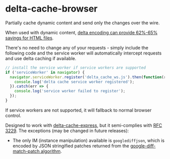 # delta-cache-browser

Partially cache dynamic content and send only the changes over the wire.

When used with dynamic content, [delta encoding can provide 62%-65% savings for HTML files](http://www.webreference.com/internet/software/servers/http/deltaencoding/intro/printversion.html).

There's no need to change any of your requests - simply include the following code and the service worker will automatically intercept requests and use delta caching if available.

```javascript
// install the service worker if service workers are supported
if ('serviceWorker' in navigator) {
  navigator.serviceWorker.register('delta_cache_ws.js').then(function(registration) {
    console.log('delta cache service worker registered');
  }).catch(err => {
    console.log('service worker failed to register');
  });
}
```

If service workers are not supported, it will fallback to normal browser control.

Designed to work with [delta-cache-express](https://github.com/wmsmacdonald/delta-cache-express), but it semi-complies with [RFC 3229](https://tools.ietf.org/html/rfc3229). The exceptions (may be changed in future releases):
* The only IM (instance manipulation) available is `googlediffjson`, which is encoded by JSON stringified patches returned from the [google-diff-match-patch algorithm](https://code.google.com/p/google-diff-match-patch/wiki/API).
